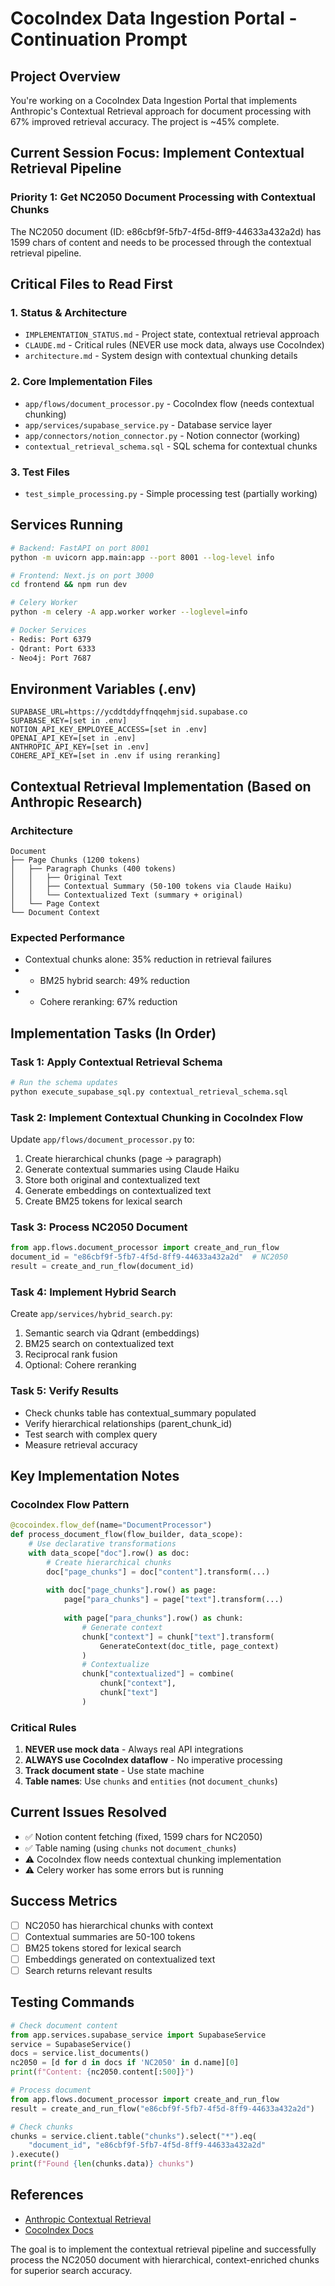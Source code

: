 # CocoIndex Data Ingestion Portal - Continuation Prompt

## Project Overview
You're working on a CocoIndex Data Ingestion Portal that implements Anthropic's Contextual Retrieval approach for document processing with 67% improved retrieval accuracy. The project is ~45% complete.

## Current Session Focus: Implement Contextual Retrieval Pipeline

### Priority 1: Get NC2050 Document Processing with Contextual Chunks
The NC2050 document (ID: e86cbf9f-5fb7-4f5d-8ff9-44633a432a2d) has 1599 chars of content and needs to be processed through the contextual retrieval pipeline.

## Critical Files to Read First

### 1. Status & Architecture
- `IMPLEMENTATION_STATUS.md` - Project state, contextual retrieval approach
- `CLAUDE.md` - Critical rules (NEVER use mock data, always use CocoIndex)
- `architecture.md` - System design with contextual chunking details

### 2. Core Implementation Files
- `app/flows/document_processor.py` - CocoIndex flow (needs contextual chunking)
- `app/services/supabase_service.py` - Database service layer
- `app/connectors/notion_connector.py` - Notion connector (working)
- `contextual_retrieval_schema.sql` - SQL schema for contextual chunks

### 3. Test Files
- `test_simple_processing.py` - Simple processing test (partially working)

## Services Running
```bash
# Backend: FastAPI on port 8001
python -m uvicorn app.main:app --port 8001 --log-level info

# Frontend: Next.js on port 3000  
cd frontend && npm run dev

# Celery Worker
python -m celery -A app.worker worker --loglevel=info

# Docker Services
- Redis: Port 6379
- Qdrant: Port 6333
- Neo4j: Port 7687
```

## Environment Variables (.env)
```
SUPABASE_URL=https://ycddtddyffnqqehmjsid.supabase.co
SUPABASE_KEY=[set in .env]
NOTION_API_KEY_EMPLOYEE_ACCESS=[set in .env]
OPENAI_API_KEY=[set in .env]
ANTHROPIC_API_KEY=[set in .env]
COHERE_API_KEY=[set in .env if using reranking]
```

## Contextual Retrieval Implementation (Based on Anthropic Research)

### Architecture
```
Document
├── Page Chunks (1200 tokens)
│   ├── Paragraph Chunks (400 tokens)
│   │   ├── Original Text
│   │   ├── Contextual Summary (50-100 tokens via Claude Haiku)
│   │   └── Contextualized Text (summary + original)
│   └── Page Context
└── Document Context
```

### Expected Performance
- Contextual chunks alone: 35% reduction in retrieval failures
- + BM25 hybrid search: 49% reduction
- + Cohere reranking: 67% reduction

## Implementation Tasks (In Order)

### Task 1: Apply Contextual Retrieval Schema
```bash
# Run the schema updates
python execute_supabase_sql.py contextual_retrieval_schema.sql
```

### Task 2: Implement Contextual Chunking in CocoIndex Flow
Update `app/flows/document_processor.py` to:
1. Create hierarchical chunks (page → paragraph)
2. Generate contextual summaries using Claude Haiku
3. Store both original and contextualized text
4. Generate embeddings on contextualized text
5. Create BM25 tokens for lexical search

### Task 3: Process NC2050 Document
```python
from app.flows.document_processor import create_and_run_flow
document_id = "e86cbf9f-5fb7-4f5d-8ff9-44633a432a2d"  # NC2050
result = create_and_run_flow(document_id)
```

### Task 4: Implement Hybrid Search
Create `app/services/hybrid_search.py`:
1. Semantic search via Qdrant (embeddings)
2. BM25 search on contextualized text
3. Reciprocal rank fusion
4. Optional: Cohere reranking

### Task 5: Verify Results
- Check chunks table has contextual_summary populated
- Verify hierarchical relationships (parent_chunk_id)
- Test search with complex query
- Measure retrieval accuracy

## Key Implementation Notes

### CocoIndex Flow Pattern
```python
@cocoindex.flow_def(name="DocumentProcessor")
def process_document_flow(flow_builder, data_scope):
    # Use declarative transformations
    with data_scope["doc"].row() as doc:
        # Create hierarchical chunks
        doc["page_chunks"] = doc["content"].transform(...)
        
        with doc["page_chunks"].row() as page:
            page["para_chunks"] = page["text"].transform(...)
            
            with page["para_chunks"].row() as chunk:
                # Generate context
                chunk["context"] = chunk["text"].transform(
                    GenerateContext(doc_title, page_context)
                )
                # Contextualize
                chunk["contextualized"] = combine(
                    chunk["context"], 
                    chunk["text"]
                )
```

### Critical Rules
1. **NEVER use mock data** - Always real API integrations
2. **ALWAYS use CocoIndex dataflow** - No imperative processing
3. **Track document state** - Use state machine
4. **Table names**: Use `chunks` and `entities` (not `document_chunks`)

## Current Issues Resolved
- ✅ Notion content fetching (fixed, 1599 chars for NC2050)
- ✅ Table naming (using `chunks` not `document_chunks`)
- ⚠️ CocoIndex flow needs contextual chunking implementation
- ⚠️ Celery worker has some errors but is running

## Success Metrics
- [ ] NC2050 has hierarchical chunks with context
- [ ] Contextual summaries are 50-100 tokens
- [ ] BM25 tokens stored for lexical search
- [ ] Embeddings generated on contextualized text
- [ ] Search returns relevant results

## Testing Commands
```python
# Check document content
from app.services.supabase_service import SupabaseService
service = SupabaseService()
docs = service.list_documents()
nc2050 = [d for d in docs if 'NC2050' in d.name][0]
print(f"Content: {nc2050.content[:500]}")

# Process document
from app.flows.document_processor import create_and_run_flow
result = create_and_run_flow("e86cbf9f-5fb7-4f5d-8ff9-44633a432a2d")

# Check chunks
chunks = service.client.table("chunks").select("*").eq(
    "document_id", "e86cbf9f-5fb7-4f5d-8ff9-44633a432a2d"
).execute()
print(f"Found {len(chunks.data)} chunks")
```

## References
- [Anthropic Contextual Retrieval](https://www.anthropic.com/news/contextual-retrieval)
- [CocoIndex Docs](https://cocoindex.io/docs)

The goal is to implement the contextual retrieval pipeline and successfully process the NC2050 document with hierarchical, context-enriched chunks for superior search accuracy.